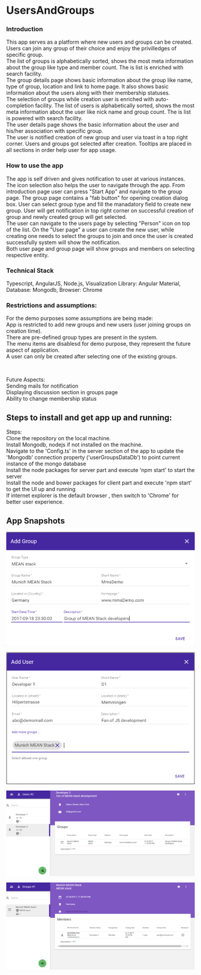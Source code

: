 # UsersAndGroups
 <h3>Introduction</h3>
<p>
 This app serves as a platform where new users and groups can be created. Users can join any group of their
 choice and enjoy the privilledges of specific group.
 <br>
 The list of groups is alphabetically sorted, shows the most meta information about the group like type and member count.
 The is list is enriched with search facility.
 <br>
 The group details page shows basic information about the group like name, type of group, location and link to
 home page. It also shows basic information about the users along with their membership statuses.
 <br>
 The selection of groups while creation user is enriched with auto-completion facility.
 The list of users is alphabetically sorted, shows the most meta information about the user like nick name and group count.
 The is list is powered with search facility.
 <br>
 The user details page shows the basic information about the user and his/her association with specific group.
 <br>
 The user is notified creation of new group and user via toast in a top right corner. Users and groups got selected after creation.
 Tooltips are placed in all sections in order help user for app usage.
 
 <h3>How to use the app</h3>
<p>
 The app is self driven and gives notification to user at various instances. The icon selection also helps the user to
 navigate through the app. From introduction page user can press "Start App" and navigate to the group page. The group
 page contains a "fab button" for opening creation dialog box. User can select group type and fill the manadatory field
 to create new group. User will get notification in top right corner on successful creation of group and newly created
 group will get selected.
<br>
The user can navigate to the users page by selecting "Person" icon on top of the list. On the "User page" a user
can create the new user, while creating one needs to select the groups to join and once the user is created successfully
system will show the notification.
<br>
Both user page and group page will show groups and members on selecting respective entity.
</p>

<h3>Technical Stack</h3>
<p>
  Typescript, AngularJS, Node.js, Visualization Library: Angular Material, Database: Mongodb, Browser: Chrome
</p>

<h3>Restrictions and assumptions:</h3>
<p>
  For the demo purposes some assumptions are being made:
    <br>App is restricted to add new groups and new users (user joining groups on creation time).
    <br>There are pre-defined group types are present in the system.
    <br>The menu items are disablesd for demo purpose, they represent the future aspect of application.
    <br>A user can only be created after selecting one of the existing groups.
</p>
<br />
<p>Future Aspects:
      <br> Sending mails for notification
      <br>Displaying discussion section in groups page
      <br>Ability to change membership status
</p>

## Steps to install and get app up and running:
<p>Steps:
      <br> Clone the repository on the local machine.
      <br> Install Mongodb, nodejs if not installed on the machine.
      <br> Navigate to the 'Config.ts' in the server section of the app to update the 'Mongodb' connection property      ('userGroupsDataDb') to point current instance of the mongo database
      <br> Install the node packages for server part and execute 'npm start' to start the server
      <br> Install the node and bower packages for client part and execute 'npm start' to get the UI up and running
      <br> If internet explorer is the default browser , then switch to 'Chrome' for better user experience.
</p>



## App Snapshots

![Alt text](https://github.com/amittkSharma/UsersAndGroups/blob/master/images/AddGroup.PNG?raw=true "Add Group Dialog")

![Alt text](https://github.com/amittkSharma/UsersAndGroups/blob/master/images/AddUser.PNG?raw=true "Add User Dialog")

![Alt text](https://github.com/amittkSharma/UsersAndGroups/blob/master/images/UserDetailsPage.PNG?raw=true "User Details Page: Showing user basic information and corrosponding group memberships")

![Alt text](https://github.com/amittkSharma/UsersAndGroups/blob/master/images/GroupDetailsPage.PNG?raw=true "Group Details Page:  Showing group baisc information and corrosponding members information")
